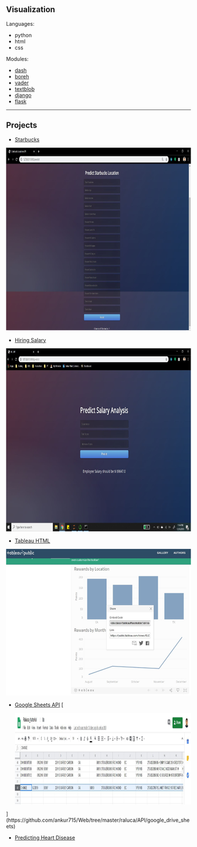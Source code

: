 ## Visualization

Languages:
- python
- html  
- css

Modules:
- [dash](https://github.com/ankur715/web/tree/master/dash)
- [boreh](https://github.com/ankur715/web/tree/master/boreh)
- [vader](https://github.com/ankur715/web/blob/master/sentiment_analysis/textblob_vader_p1.py)
- [textblob](https://github.com/ankur715/web/blob/master/sentiment_analysis/textblob_vader_p1.py)
- [django](https://github.com/ankur715/web/tree/master/django)
- [flask](https://github.com/ankur715/web/tree/master/hiring/app.py)


---
## Projects

- [Starbucks](https://github.com/ankur715/web/tree/master/starbucks)
<p align="left">
  <img width="1000" height="500" src="https://github.com/ankur715/Web/blob/master/starbucks/Capture.JPG"> 
</p>

- [Hiring Salary](https://github.com/ankur715/web/tree/master/hiring)
<p align="left">
  <img width="1000" height="500" src="https://github.com/ankur715/Web/blob/master/hiring/html.JPG"> 
</p>

- [Tableau HTML](https://github.com/ankur715/web/tree/master/tableau_html)
<p align="left">
  <img width="800" height="400" src="https://github.com/ankur715/Web/blob/master/tableau_html/rewards.JPG"> 
</p>

- [Google Sheets API](https://github.com/ankur715/web/tree/master/raluca/API/google_drive_sheets)
[<p align="left">
  <img width="900" height="250" src="https://github.com/ankur715/Web/blob/master/raluca/API/google_drive_sheets/Capture_sheets.JPG"> 
</p>](https://github.com/ankur715/Web/tree/master/raluca/API/google_drive_sheets)

- [Predicting Heart Disease](https://github.com/ankur715/web/blob/master/flask/framingham_heart_flask.ipynb)
